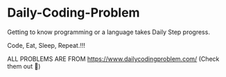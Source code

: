 # Daily-Coding-Problem

Getting to know programming or a language takes Daily Step progress. 

Code, Eat, Sleep, Repeat.!!!

ALL PROBLEMS ARE FROM 
https://www.dailycodingproblem.com/ (Check them out 💪)
